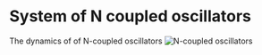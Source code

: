 # System of N coupled oscillators
The dynamics of of N-coupled oscillators
![N-coupled oscillators](https://i.imgur.com/YmAgUvQ.gif)
